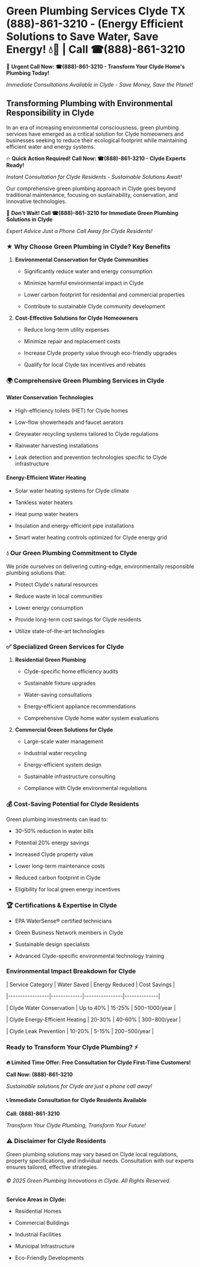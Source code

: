 # Green Plumbing Services Clyde TX (888)-861-3210 - (Energy Efficient Solutions to Save Water, Save Energy! 💧🌿 | Call ☎(888)-861-3210

🚨 **Urgent Call Now: ☎(888)-861-3210 - Transform Your Clyde Home's Plumbing Today!**
*Immediate Consultations Available in Clyde - Save Money, Save the Planet!*

## Transforming Plumbing with Environmental Responsibility in Clyde

In an era of increasing environmental consciousness, green plumbing services have emerged as a critical solution for Clyde homeowners and businesses seeking to reduce their ecological footprint while maintaining efficient water and energy systems. 

🔥 **Quick Action Required! Call Now: ☎(888)-861-3210 - Clyde Experts Ready!**
*Instant Consultation for Clyde Residents - Sustainable Solutions Await!*

Our comprehensive green plumbing approach in Clyde goes beyond traditional maintenance, focusing on sustainability, conservation, and innovative technologies.

🚨 **Don't Wait! Call ☎(888)-861-3210 for Immediate Green Plumbing Solutions in Clyde**
*Expert Advice Just a Phone Call Away for Clyde Residents!*

### ★ Why Choose Green Plumbing in Clyde? Key Benefits

1. **Environmental Conservation for Clyde Communities** 
   - Significantly reduce water and energy consumption
   - Minimize harmful environmental impact in Clyde
   - Lower carbon footprint for residential and commercial properties
   - Contribute to sustainable Clyde community development

2. **Cost-Effective Solutions for Clyde Homeowners** 
   - Reduce long-term utility expenses
   - Minimize repair and replacement costs
   - Increase Clyde property value through eco-friendly upgrades
   - Qualify for local Clyde tax incentives and rebates

### 🌍 Comprehensive Green Plumbing Services in Clyde

#### Water Conservation Technologies
- High-efficiency toilets (HET) for Clyde homes
- Low-flow showerheads and faucet aerators
- Greywater recycling systems tailored to Clyde regulations
- Rainwater harvesting installations
- Leak detection and prevention technologies specific to Clyde infrastructure

#### Energy-Efficient Water Heating
- Solar water heating systems for Clyde climate
- Tankless water heaters
- Heat pump water heaters
- Insulation and energy-efficient pipe installations
- Smart water heating controls optimized for Clyde energy grid

### 💧 Our Green Plumbing Commitment to Clyde

We pride ourselves on delivering cutting-edge, environmentally responsible plumbing solutions that:
- Protect Clyde's natural resources
- Reduce waste in local communities
- Lower energy consumption
- Provide long-term cost savings for Clyde residents
- Utilize state-of-the-art technologies

### ✅ Specialized Green Services for Clyde

1. **Residential Green Plumbing**
   - Clyde-specific home efficiency audits
   - Sustainable fixture upgrades
   - Water-saving consultations
   - Energy-efficient appliance recommendations
   - Comprehensive Clyde home water system evaluations

2. **Commercial Green Solutions for Clyde**
   - Large-scale water management
   - Industrial water recycling
   - Energy-efficient system design
   - Sustainable infrastructure consulting
   - Compliance with Clyde environmental regulations

### 💰 Cost-Saving Potential for Clyde Residents

Green plumbing investments can lead to:
- 30-50% reduction in water bills
- Potential 20% energy savings
- Increased Clyde property value
- Lower long-term maintenance costs
- Reduced carbon footprint in Clyde
- Eligibility for local green energy incentives

### 🏆 Certifications & Expertise in Clyde

- EPA WaterSense® certified technicians
- Green Business Network members in Clyde
- Sustainable design specialists
- Advanced Clyde-specific environmental technology training

### Environmental Impact Breakdown for Clyde

| Service Category | Water Saved | Energy Reduced | Cost Savings |
|-----------------|-------------|----------------|--------------|
| Clyde Water Conservation | Up to 40% | 15-25% | $500-$1000/year |
| Clyde Energy-Efficient Heating | 20-30% | 40-60% | $300-$800/year |
| Clyde Leak Prevention | 10-20% | 5-15% | $200-$500/year |

### Ready to Transform Your Clyde Plumbing? ⚡

**🔥 Limited Time Offer: Free Consultation for Clyde First-Time Customers!**

**Call Now: (888)-861-3210**
*Sustainable solutions for Clyde are just a phone call away!*

#### 📞 Immediate Consultation for Clyde Residents Available

**Call: (888)-861-3210**
*Transform Your Clyde Plumbing, Transform Your Future!*

### ⚠️ Disclaimer for Clyde Residents

Green plumbing solutions may vary based on Clyde local regulations, property specifications, and individual needs. Consultation with our experts ensures tailored, effective strategies.

###### © 2025 Green Plumbing Innovations in Clyde. All Rights Reserved.

**Service Areas in Clyde:** 
- Residential Homes
- Commercial Buildings
- Industrial Facilities
- Municipal Infrastructure
- Eco-Friendly Developments